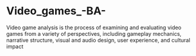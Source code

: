 # Video_games_-BA-
Video game analysis is the process of examining and evaluating video games from a variety of perspectives, including gameplay mechanics, narrative structure, visual and audio design, user experience, and cultural impact
